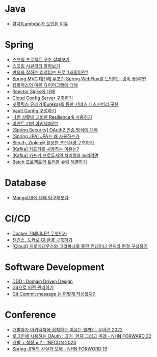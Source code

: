 # Java
- [람다(Lambda)가 도입된 이유](https://mavdev56.hashnode.dev/java-lambda)

# Spring

- [스프링 프로젝트 구조 살펴보기](https://mavdev56.hashnode.dev/spring)
- [스프링 시큐리티 알아보기](https://mavdev56.hashnode.dev/spring-1)
- [반응을 잘하는 리액티브 프로그래밍이란?](https://mavdev56.hashnode.dev/spring-1-1)
- [Spring MVC 대신에 무조건 Spring WebFlux를 도입하는 것이 좋을까?](https://mavdev56.hashnode.dev/spring-spring-mvc-spring-webflux)
- [웹플럭스의 마블 다이어그램에 대해](https://mavdev56.hashnode.dev/spring-webflux)
- [Reactor Sinks에 대해](https://mavdev56.hashnode.dev/spring-reactive-reactor-sinks)
- [Cloud Config Server 구축하기](https://mavdev56.hashnode.dev/spring-cloud-cloud-config-server)
- [넷플릭스 유레카(Eureka)를 통한 서비스 디스커버리 구현](https://mavdev56.hashnode.dev/spring-cloud-eureka)
- [Vault Config 구성하기](https://mavdev56.hashnode.dev/spring-cloud-vault-config)
- [나쁜 상황에 대비한 Resilience4j 사용하기](https://mavdev56.hashnode.dev/spring-cloud-resilience4j)
- [이벤트 기반 아키텍처란?](https://mavdev56.hashnode.dev/spring-cloud)
- [[Spring Security] OAuth2 인증 방식에 대해](https://mavdev56.hashnode.dev/spring-security-oauth2)
- [[Spring JPA] JPA는 왜 사용하는가](https://mavdev56.hashnode.dev/spring-jpa-jpa)
- [Sleuth, Zipkin을 활용한 분산환경 구축하기](https://mavdev56.hashnode.dev/spring-sleuth-zipkin)
- [[Kafka] 카프카를 사용하는 이유는?](https://mavdev56.hashnode.dev/7lm07zse7lm066w8ioycroyaqe2vmouklcdsnbtsnkdripq)
- [[Kafka] 카프카 프로듀서의 처리량을 늘리려면](https://mavdev56.hashnode.dev/kafka)
- [Batch 프로젝트의 트러블 슈팅 해결하기](https://mavdev56.hashnode.dev/spring-batch)

# Database
- [MongoDB에 대해 탐구해보자](https://mavdev56.hashnode.dev/database-mongodb)


# CI/CD
- [Docker 컨테이너란 무엇인가](https://mavdev56.hashnode.dev/cicd-docker)
- [젠킨스, 도커로 CI 환경 구축하기](https://mavdev56.hashnode.dev/spring-ci)
- [[Cloud] 프로메테우스와 그라파나를 통한 컨테이너 인프라 환경 구성하기](https://mavdev56.hashnode.dev/cloud)

# Software Development
- [DDD : Domain Driven Design](https://mavdev56.hashnode.dev/ddd-domain-driven-design)
- [Git으로 버전 관리하기](https://mavdev56.hashnode.dev/git)
- [Git Commit message 는 어떻게 작성할까?](https://mavdev56.hashnode.dev/git-commit-message)


# Conference
- [개발자가 아키텍처에 집착하는 이유는 뭘까? - 우아콘 2022](https://mavdev56.hashnode.dev/conference-2022)
- [로그인에 사용하는 OAuth : 과거, 현재 그리고 미래 - NHN FORWARD 22](https://mavdev56.hashnode.dev/conference-oauth-nhn-forward-22)
- [개발 + 성장 = ? - INFCON 2023](https://mavdev56.hashnode.dev/conference)
- [Spring JPA의 사실과 오해 - NHN FORWORD 19](https://mavdev56.hashnode.dev/conference-spring-jpa)

